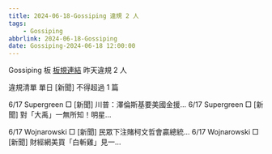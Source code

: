 ```yaml
---
title: 2024-06-18-Gossiping 違規 2 人
tags:
    - Gossiping
abbrlink: 2024-06-18-Gossiping
date: Gossiping-2024-06-18 12:00:00
---
```

Gossiping 板 [板規連結](https://www.ptt.cc/bbs/Gossiping/M.1637425085.A.07D.html)
昨天違規 2 人
<!-- more -->

違規清單
單日 [新聞] 不得超過 1 篇

6/17 Supergreen □ [新聞] 川普：澤倫斯基要美國金援…
6/17 Supergreen □ [新聞] 對「大禹」一無所知！明星…

6/17 Wojnarowski □ [新聞] 民眾下注賭柯文哲會贏總統…
6/17 Wojnarowski □ [新聞] 財經網美買「白斬雞」見一…